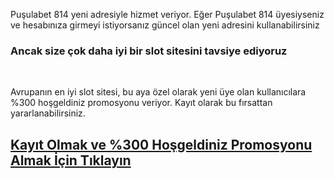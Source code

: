 Puşulabet 814 yeni adresiyle hizmet veriyor. Eğer Puşulabet 814 üyesiyseniz ve hesabınıza girmeyi istiyorsanız güncel olan yeni adresini kullanabilirsiniz
<br>
### Ancak size çok daha iyi bir slot sitesini tavsiye ediyoruz
<br>

Avrupanın en iyi slot sitesi, bu aya özel olarak yeni üye olan kullanıcılara %300 hoşgeldiniz promosyonu veriyor. Kayıt olarak bu fırsattan yararlanabilirsiniz.
<br>
## [Kayıt Olmak ve %300 Hoşgeldiniz Promosyonu Almak İçin Tıklayın](https://go.click.ly/FffoN)
